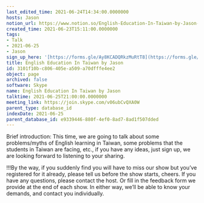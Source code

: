 ```yaml
---
last_edited_time: 2021-06-24T14:34:00.0000000
hosts: Jason
notion_url: https://www.notion.so/English-Education-In-Taiwan-by-Jason-3101f10bc806405ea509a70dfffe4ee2
created_time: 2021-06-23T15:11:00.0000000
tags:
- Talk
- 2021-06-25
- Jason
sign_up_here: '[https://forms.gle/Ay8KCADQRkzMuRtT8](https://forms.gle/Ay8KCADQRkzMuRtT8)'
title: English Education In Taiwan by Jason
id: 3101f10b-c806-405e-a509-a70dfffe4ee2
object: page
archived: false
software: Skype
name: English Education In Taiwan by Jason
talktime: 2021-06-25T21:00:00.0000000
meeting_link: https://join.skype.com/v06ubCvQXA0W
parent_type: database_id
indexDate: 2021-06-25
parent_database_id: e9339446-880f-4ef0-8ad7-8ad1f507dded
---
```




Brief introduction: This time, we are going to talk about some problems/myths of English learning in Taiwan, some problems that the students in Taiwan are facing, etc., if you have any ideas, just sign up, we are looking forward to listening to your sharing.

!!!By the way, if you suddenly find you will have to miss our show but you’ve registered for it already, please tell us before the show starts, cheers.
If you have any questions, please contact the host. Or fill in the feedback form we provide at the end of each show. In either way, we’ll be able to know your demands, and contact you individually.

